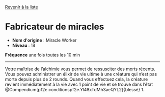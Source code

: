 [Revenir à la liste](list.md)

# Fabricateur de miracles

 * **Nom d'origine** : Miracle Worker
 * **Niveau** : 18


<p><strong>Fréquence</strong> une fois toutes les 10 min</p>
<hr>
<p>Votre maîtrise de l’alchimie vous permet de ressusciter des morts récents. Vous pouvez administrer un élixir de vie ultime à une créature qui n’est pas morte depuis plus de 2 rounds. Quand vous effectuez cela, la créature revient immédiatement à la vie avec 1 point de vie et se trouve dans l’état @Compendium[pf2e.conditionspf2e.Yl48xTdMh3aeQYL2]{blessé} 1.</p>